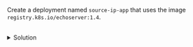 Create a deployment named `source-ip-app` that uses the image `registry.k8s.io/echoserver:1.4`.

<br>
<details><summary>Solution</summary>
<br>

```bash
# create a deployment named "source-ip-app" that uses the image 'registry.k8s.io/echoserver:1.4'
kubectl create deploy source-ip-app --image registry.k8s.io/echoserver:1.4

# list the deployment and the pods in that deployment
kubectl get deploy,po


```{{exec}}


</details>